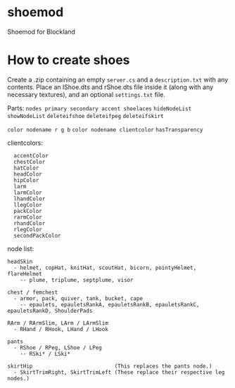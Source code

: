 # shoemod
Shoemod for Blockland

# How to create shoes
Create a .zip containing an empty `server.cs` and a `description.txt` with any contents.
Place an lShoe.dts and rShoe.dts file inside it (along with any necessary textures), and an optional `settings.txt` file.

Parts:
`nodes primary secondary accent shoelaces`
`hideNodeList`
`showNodeList`
`deleteifshoe`
`deleteifpeg`
`deleteifskirt`

`color nodename r g b`
`color nodename clientcolor`
`hasTransparency`

clientcolors:
```
  accentColor
  chestColor
  hatColor
  headColor
  hipColor
  larm
  larmColor
  lhandColor
  llegColor
  packColor
  rarmColor
  rhandColor
  rlegColor
  secondPackColor
  ```


node list:
```
headSkin
  - helmet, copHat, knitHat, scoutHat, bicorn, pointyHelmet, flareHelmet
    -- plume, triplume, septplume, visor

chest / femchest
  - armor, pack, quiver, tank, bucket, cape
    -- epaulets, epauletsRankA, epauletsRankB, epauletsRankC, epauletsRankD, ShoulderPads

RArm / RArmSlim, LArm / LArmSlim
  - RHand / RHook, LHand / LHook

pants
  - RShoe / RPeg, LShoe / LPeg
    -- RSki* / LSki*

skirtHip                          (This replaces the pants node.)
  - SkirtTrimRight, SkirtTrimLeft (These replace their respective leg nodes.)
```